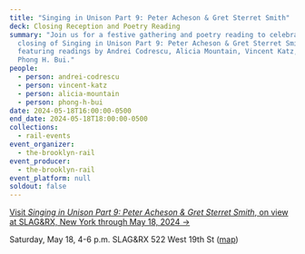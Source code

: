 ```yaml
---
title: "Singing in Unison Part 9: Peter Acheson & Gret Sterret Smith"
deck: Closing Reception and Poetry Reading
summary: "Join us for a festive gathering and poetry reading to celebrate the
  closing of Singing in Unison Part 9: Peter Acheson & Gret Sterret Smith,
  featuring readings by Andrei Codrescu, Alicia Mountain, Vincent Katz, and
  Phong H. Bui."
people:
  - person: andrei-codrescu
  - person: vincent-katz
  - person: alicia-mountain
  - person: phong-h-bui
date: 2024-05-18T16:00:00-0500
end_date: 2024-05-18T18:00:00-0500
collections:
  - rail-events
event_organizer:
  - the-brooklyn-rail
event_producer:
  - the-brooklyn-rail
event_platform: null
soldout: false
---
```

[V﻿isit *Singing in Unison Part 9: Peter Acheson & Gret Sterret Smith*, on view at SLAG&RX, New York through May 18, 2024 →](https://www.slaggallery.com/chelsea_art_gallery/exhibitions/20240411-singing-in-unison-part-9-peter-acheson-gret-sterrett-smith-522-w-19th-street-new-york)

Saturday, May 18, 4-6 p.m.
SLAG&RX
522 West 19th St ([map](https://maps.app.goo.gl/1baxE4mcm57nx7nP8))